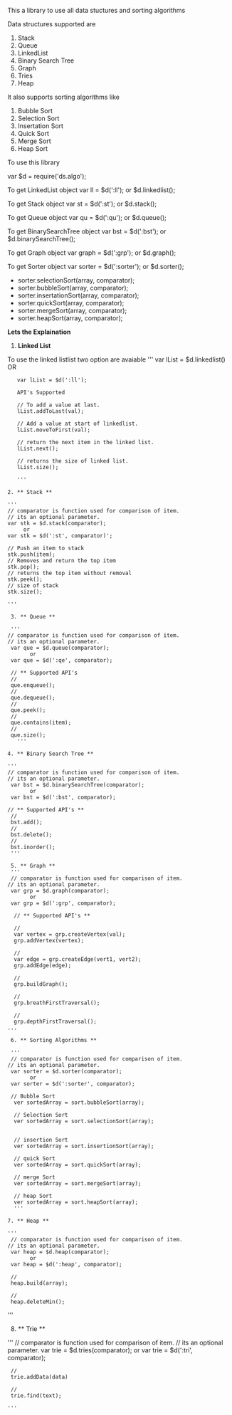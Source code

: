 This a library to use all data stuctures and sorting algorithms

Data structures supported are

1. Stack
2. Queue
3. LinkedList
4. Binary Search Tree
5. Graph
6. Tries
7. Heap

It also supports sorting algorithms like

1. Bubble Sort
2. Selection Sort
3. Insertation Sort
4. Quick Sort
5. Merge Sort
6. Heap Sort

To use this library 

var $d = require('ds.algo');

To get LinkedList object
var ll =  $d(':ll'); or $d.linkedlist();

To get Stack object
var st =  $d(':st'); or $d.stack();

To get Queue object
var qu =  $d(':qu'); or $d.queue();


To get BinarySearchTree object
var bst =  $d(':bst'); or $d.binarySearchTree();

To get Graph object
var graph =  $d(':grp'); or $d.graph();

To get Sorter object
var sorter =  $d(':sorter'); or $d.sorter();

 * sorter.selectionSort(array, comparator);
 * sorter.bubbleSort(array, comparator);
 * sorter.insertationSort(array, comparator);
 * sorter.quickSort(array, comparator);
 * sorter.mergeSort(array, comparator);
 * sorter.heapSort(array, comparator);
 
 **Lets the Explaination**
 
  1. **Linked List**
  
  To use the linked listlist two option are avaiable
  ''' var lList = $d.linkedlist()
                 OR
                 
       var lList = $d(':ll');
       
       API's Supported
       
       // To add a value at last.
       lList.addToLast(val);
       
       // Add a value at start of linkedlist.
       lList.moveToFirst(val);
       
       // return the next item in the linked list.
       lList.next();
       
       // returns the size of linked list.
       lList.size();
       
       '''
       
    2. ** Stack **
    
    '''
    // comparator is function used for comparison of item.
    // its an optional parameter.
    var stk = $d.stack(comparator);
         or
    var stk = $d(':st', comparator)';
    
    // Push an item to stack
    stk.push(item);
    // Removes and return the top item
    stk.pop();
    // returns the top item without removal
    stk.peek();
    // size of stack
    stk.size();
       
    '''
    
     3. ** Queue **
     
     '''
    // comparator is function used for comparison of item.
    // its an optional parameter.
     var que = $d.queue(comparator);
           or
     var que = $d(':qe', comparator);       
     
     // ** Supported API's 
     //
     que.enqueue();
     //
     que.dequeue();
     //
     que.peek();
     //
     que.contains(item);
     //
     que.size();
       '''

    4. ** Binary Search Tree **
    
    '''
    // comparator is function used for comparison of item.
    // its an optional parameter.
     var bst = $d.binarySearchTree(comparator);
           or
     var bst = $d(':bst', comparator);       
    
    // ** Supported API's **
     //
     bst.add();
     //
     bst.delete();
     //
     bst.inorder();
     '''
     
     5. ** Graph **
     '''
     // comparator is function used for comparison of item.
    // its an optional parameter.
     var grp = $d.graph(comparator);
           or
     var grp = $d(':grp', comparator);     
     
      // ** Supported API's **
      
      //
      var vertex = grp.createVertex(val);
      grp.addVertex(vertex);
      
      //
      var edge = grp.createEdge(vert1, vert2);
      grp.addEdge(edge);
     
      //
      grp.buildGraph();
      
      //
      grp.breathFirstTraversal();
      
      // 
      grp.depthFirstTraversal();
    ...
     
     6. ** Sorting Algorithms **
     
     '''     
     // comparator is function used for comparison of item.
    // its an optional parameter.
     var sorter = $d.sorter(comparator);
           or
     var sorter = $d(':sorter', comparator);     
     
     // Bubble Sort
      ver sortedArray = sort.bubbleSort(array);
      
      // Selection Sort
      ver sortedArray = sort.selectionSort(array);
      
      
      // insertion Sort
      ver sortedArray = sort.insertionSort(array);
      
      // quick Sort
      ver sortedArray = sort.quickSort(array);
      
      // merge Sort
      ver sortedArray = sort.mergeSort(array);
      
      // heap Sort
      ver sortedArray = sort.heapSort(array);
      '''
      
    7. ** Heap **
    
    '''     
     // comparator is function used for comparison of item.
    // its an optional parameter.
     var heap = $d.heap(comparator);
           or
     var heap = $d(':heap', comparator);     
     
     //
     heap.build(array);
     
     //
     heap.deleteMin();
     
'''

   8. ** Trie **
   
   '''
   // comparator is function used for comparison of item.
    // its an optional parameter.
     var trie = $d.tries(comparator);
           or
     var trie = $d(':tri', comparator);   
     
     //
     trie.addData(data)
     
     //
     trie.find(text);
     
    ''' 
     
   

